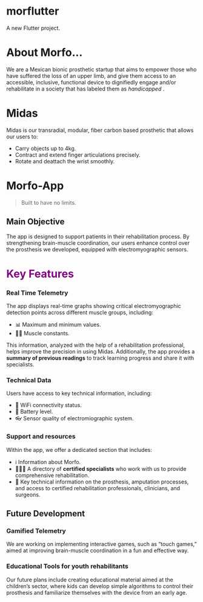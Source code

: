 # morflutter

A new Flutter project.

# About Morfo...
We are a Mexican bionic prosthetic startup that aims to empower those who have suffered the loss of an upper limb, and give them access to an accessible, inclusive, functional device to dignifiedly engage and/or rehabilitate in a society that has labeled them as  *handicapped* .

# Midas
Midas is our transradial, modular, fiber carbon based prosthetic that allows our users to:

* Carry objects up to 4kg.
* Contract and extend finger articulations precisely.
* Rotate and deattach the wrist smoothly.


# Morfo-App
> Built to have no limits.

## Main Objective
The app is designed to support patients in their rehabilitation process. By strengthening brain-muscle coordination, our users enhance control over the prosthesis we developed, equipped with electromyographic sensors.

<h1 style="color: purple">Key Features</h1>

### Real Time Telemetry
The app displays real-time graphs showing critical electromyographic detection points across different muscle groups, including:

  * 📊 Maximum and minimum values.
  * 💪🏼 Muscle constants.

This information, analyzed with the help of a rehabilitation professional, helps improve the precision in using Midas.  Additionally, the app provides a **summary of previous readings** to track learning progress and share it with specialists.

### Technical Data
Users have access to key technical information, including:

  * 🛜 WiFi connectivity status.
  * 🔋 Battery level.
  *  👓 Sensor quality of electromiographic system.

### Support and resources
Within the app, we offer a dedicated section that includes:

  * ℹ️ Information about Morfo.
  * 👩🏽‍⚕️ A directory of **certified specialists** who work with us to provide comprehensive rehabilitation.
  * 💬 Key technical information on the prosthesis, amputation processes, and access to certified rehabilitation professionals, clinicians, and surgeons.

## Future Development

### Gamified Telemetry
We are working on implementing interactive games, such as “touch games,” aimed at improving brain-muscle coordination in a fun and effective way.

### Educational Tools for youth rehabilitants
Our future plans include creating educational material aimed at the children’s sector, where kids can develop simple algorithms to control their prosthesis and familiarize themselves with the device from an early age.




